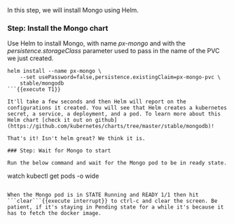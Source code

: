 In this step, we will install Mongo using Helm.

### Step: Install the Mongo chart

Use Helm to install Mongo, with name _px-mongo_ and with the _persistence.storageClass_ parameter used to pass in the name of the PVC we just created.
```
helm install --name px-mongo \
    --set usePassword=false,persistence.existingClaim=px-mongo-pvc \
    stable/mongodb
```{{execute T1}}

It'll take a few seconds and then Helm will report on the configurations it created. You will see that Helm creates a kubernetes secret, a service, a deployment, and a pod. To learn more about this Helm chart [check it out on github](https://github.com/kubernetes/charts/tree/master/stable/mongodb)!

That's it! Isn't helm great? We think it is.

### Step: Wait for Mongo to start

Run the below command and wait for the Mongo pod to be in ready state.
```
watch kubectl get pods -o wide
```{{execute T1}}

When the Mongo pod is in STATE Running and READY 1/1 then hit ```clear```{{execute interrupt}} to ctrl-c and clear the screen. Be patient, if it's staying in Pending state for a while it's because it has to fetch the docker image.
